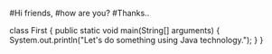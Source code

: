 #Hi friends,
#how are you?
#Thanks..


class First {
  public static void main(String[] arguments) {
    System.out.println("Let's do something using Java technology.");
  }
}

